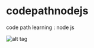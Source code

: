 # codepathnodejs
code path learning : node js

![alt tag](https://github.com/yaduvendrachoubey/codepathnodejs/blob/master/projectwalkthrough.gif)
